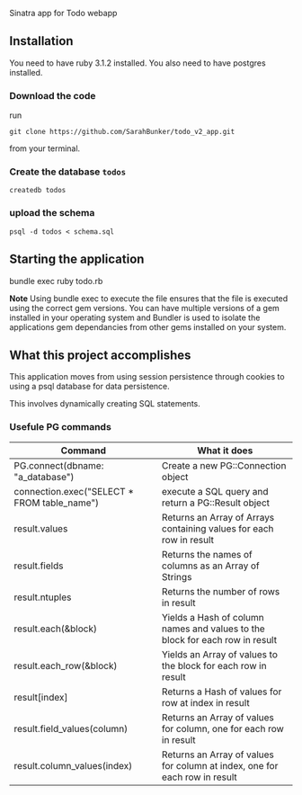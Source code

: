 Sinatra app for Todo webapp

## Installation

You need to have ruby 3.1.2 installed. You also need to have postgres installed.

### Download the code

run

```
git clone https://github.com/SarahBunker/todo_v2_app.git
```

from your terminal.

### Create the database `todos`

```
createdb todos
```

### upload the schema

```
psql -d todos < schema.sql
```

## Starting the application

bundle exec ruby todo.rb

**Note**
Using bundle exec to execute the file ensures that the file is executed using the correct gem versions. You can have multiple versions of a gem installed in your operating system and Bundler is used to isolate the applications gem dependancies from other gems installed on your system.

## What this project accomplishes

This application moves from using session persistence through cookies to using a psql database for data persistence.

This involves dynamically creating SQL statements.

### Usefule PG commands

| Command |	What it does |
| -------- | -------- |
| PG.connect(dbname: "a_database") |	Create a new PG::Connection object |
| connection.exec("SELECT * FROM table_name")	| execute a SQL query and return a PG::Result object |
| result.values |	Returns an Array of Arrays containing values for each row in result |
| result.fields |	Returns the names of columns as an Array of Strings |
| result.ntuples | Returns the number of rows in result |
| result.each(&block) |	Yields a Hash of column names and values to the block for each row in result |
| result.each_row(&block) |	Yields an Array of values to the block for each row in result |
| result[index] |	Returns a Hash of values for row at index in result |
| result.field_values(column) |	Returns an Array of values for column, one for each row in result |
| result.column_values(index) |	Returns an Array of values for column at index, one for each row in result |